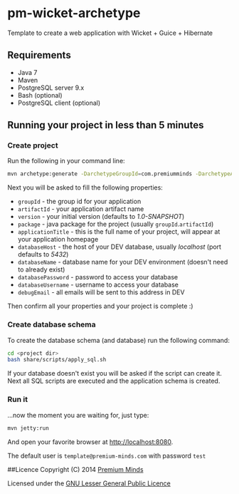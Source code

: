 pm-wicket-archetype
===================

Template to create a web application with Wicket + Guice + Hibernate

## Requirements

* Java 7
* Maven
* PostgreSQL server 9.x
* Bash (optional)
* PostgreSQL client (optional)

## Running your project in less than 5 minutes

### Create project

Run the following in your command line:
```bash
mvn archetype:generate -DarchetypeGroupId=com.premiumminds -DarchetypeArtifactId=pm-wicket-archetype
```
Next you will be asked to fill the following properties:
* `groupId` - the group id for your application
* `artifactId` - your application artifact name
* `version` - your initial version (defaults to *1.0-SNAPSHOT*)
* `package` - java package for the project (usually `groupId`.`artifactId`)
* `applicationTitle` - this is the full name of your project, will appear at your application homepage
* `databaseHost` - the host of your DEV database, usually *localhost* (port defaults to *5432*)
* `databaseName` - database name for your DEV environment (doesn't need to already exist)
* `databasePassword` - password to access your database
* `databaseUsername` - username to access your database
* `debugEmail` - all emails will be sent to this address in DEV

Then confirm all your properties and your project is complete :)

### Create database schema

To create the database schema (and database) run the following command:
```bash
cd <project dir>
bash share/scripts/apply_sql.sh
```
If your database doesn't exist you will be asked if the script can create it. Next all SQL scripts are executed and the application schema is created.

### Run it

...now the moment you are waiting for, just type:
```bash
mvn jetty:run
```
And open your favorite browser at [http://localhost:8080](http://localhost:8080).

The default user is `template@premium-minds.com` with password `test`

##Licence
Copyright (C) 2014 [Premium Minds](http://www.premium-minds.com/)

Licensed under the [GNU Lesser General Public Licence](http://www.gnu.org/licenses/lgpl.html)
